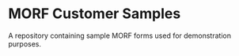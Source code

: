 # MORF Customer Samples

A repository containing sample MORF forms used for demonstration purposes.
